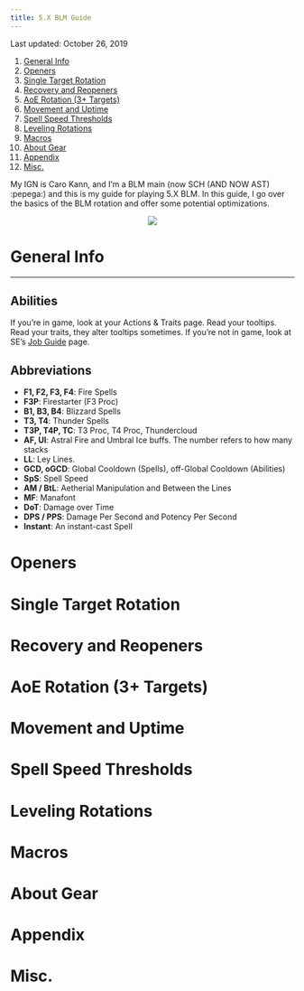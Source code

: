 ```yaml
---
title: 5.X BLM Guide
---
```

Last updated: October 26, 2019

1. [General Info](#general-info)
2. [Openers](#openers)
3. [Single Target Rotation](#single-target-rotation)
4. [Recovery and Reopeners](#recovery-and-reopeners)
5. [AoE Rotation (3+ Targets)](#aoe-rotation-3-targets)
6. [Movement and Uptime](#movement-and-uptime)
7. [Spell Speed Thresholds](#spell-speed-thresholds)
8. [Leveling Rotations](#leveling-rotations)
9. [Macros](#macros)
10. [About Gear](#about-gear)
11. [Appendix](#appendix)
12. [Misc.](#misc)

My IGN is Caro Kann, and I’m a BLM main (now SCH (AND NOW AST) :pepega:) and this is my guide for playing 5.X BLM. In this guide, I go over the basics of the BLM rotation and offer some potential optimizations.

<div align="center">

![](/img/explosion.gif)

</div>

# General Info

- - -

## Abilities

If you’re in game, look at your Actions & Traits page. Read your tooltips. Read your traits, they alter tooltips sometimes. If you’re not in game, look at SE’s [Job Guide](http://na.finalfantasyxiv.com/jobguide/blackmage/) page.

## Abbreviations

* **F1, F2, F3, F4**: Fire Spells
* **F3P**: Firestarter (F3 Proc)
* **B1, B3, B4**: Blizzard Spells
* **T3, T4**: Thunder Spells
* **T3P, T4P, TC**: T3 Proc, T4 Proc, Thundercloud
* **AF, UI**: Astral Fire and Umbral Ice buffs. The number refers to how many stacks
* **LL**: Ley Lines.
* **GCD, oGCD**: Global Cooldown (Spells), off-Global Cooldown (Abilities)
* **SpS**: Spell Speed
* **AM / BtL**: Aetherial Manipulation and Between the Lines
* **MF**: Manafont
* **DoT**: Damage over Time
* **DPS / PPS**: Damage Per Second and Potency Per Second
* **Instant**: An instant-cast Spell

# Openers

# Single Target Rotation

# Recovery and Reopeners

# AoE Rotation (3+ Targets)

# Movement and Uptime

# Spell Speed Thresholds

# Leveling Rotations

# Macros

# About Gear

# Appendix

# Misc.